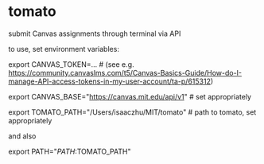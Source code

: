 # tomato
submit Canvas assignments through terminal via API

to use, set environment variables:

export CANVAS_TOKEN=... # (see e.g. https://community.canvaslms.com/t5/Canvas-Basics-Guide/How-do-I-manage-API-access-tokens-in-my-user-account/ta-p/615312)

export CANVAS_BASE="https://canvas.mit.edu/api/v1" # set appropriately

export TOMATO_PATH="/Users/isaaczhu/MIT/tomato" # path to tomato, set appropriately

and also

export PATH="$PATH:$TOMATO_PATH"
